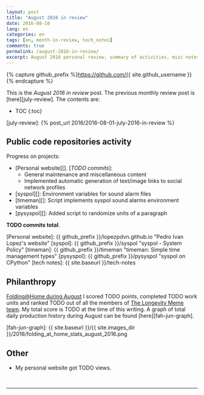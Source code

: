```yaml
---
layout: post
title: "August 2016 in review"
date: 2016-08-10
lang: en
categories: en
tags: [en, month-in-review, tech_notes]
comments: true
permalink: /august-2016-in-review/
excerpt: August 2016 personal review, summary of activities, misc notes...
---
```


{% capture github_prefix %}https://github.com/{{ site.github_username }}{% endcapture %}

This is the *August 2016 in review* post. The previous monthly review post is
[here][july-review].  The contents are:

* TOC
{:toc}

[july-review]: {% post_url 2016/2016-08-01-july-2016-in-review %}

## Public code repositories activity ###################################

Progress on projects:

- [Personal website][]. [*TODO commits*]:
  - General maintenance and miscellaneous content
  - Implemented automatic generation of text/image links to social network
    profiles
- [syspol][]: Environment variables for sound alarm files
- [timeman][]: Script implements syspol sound alarms environment variables
- [pysyspol][]: Added script to randomize units of a paragraph

**TODO commits total**.

[Personal website]: {{ github_prefix }}/lopezpdvn.github.io "Pedro Ivan Lopez's website"
[syspol]: {{ github_prefix }}/syspol "syspol - System Policy"
[timeman]: {{ github_prefix }}/timeman "timeman: Simple time management types"
[pysyspol]: {{ github_prefix }}/pysyspol "syspol on CPython"
[tech notes]: {{ site.baseurl }}/tech-notes

## Philanthropy #######################################################

[Folding@Home during August][fah-stats] I scored TODO points, completed TODO
work units and ranked TODO out of all the members of
[The Longevity Meme team][]. My total score is TODO at the time of this
writing.  A graph of total daily production history during August can be found
[here][fah-jun-graph].

[fah-stats]: http://folding.extremeoverclocking.com/user_summary.php?s=&u=648628 "dreilopz - User Summary - EXTREME Overclocking Folding @ Home Stats"
[The Longevity Meme team]: http://folding.extremeoverclocking.com/user_list.php?s=&t=32461 "The Longevity Meme Individual Users List"
[fah-jun-graph]: {{ site.baseurl }}/{{ site.images_dir }}/2016/folding_at_home_stats_august_2016.png

## Other ###############################################################

- My personal website got TODO views.

<br/>

---

